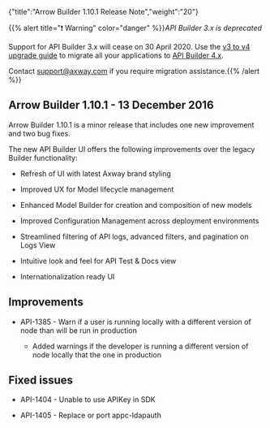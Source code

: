 {"title":"Arrow Builder 1.10.1 Release Note","weight":"20"}

{{% alert title="❗️ Warning" color="danger" %}}*API Builder 3.x is deprecated*

Support for API Builder 3.x will cease on 30 April 2020. Use the [v3 to v4 upgrade guide](https://docs.axway.com/bundle/API_Builder_4x_allOS_en/page/api_builder_v3_to_v4_upgrade_guide.html) to migrate all your applications to [API Builder 4.x](https://docs.axway.com/bundle/API_Builder_4x_allOS_en/page/api_builder_getting_started_guide.html).

Contact [support@axway.com](mailto:support@axway.com) if you require migration assistance.{{% /alert %}}

## Arrow Builder 1.10.1 - 13 December 2016

Arrow Builder 1.10.1 is a minor release that includes one new improvement and two bug fixes.

The new API Builder UI offers the following improvements over the legacy Builder functionality:

* Refresh of UI with latest Axway brand styling

* Improved UX for Model lifecycle management

* Enhanced Model Builder for creation and composition of new models

* Improved Configuration Management across deployment environments

* Streamlined filtering of API logs, advanced filters, and pagination on Logs View

* Intuitive look and feel for API Test & Docs view

* Internationalization ready UI

## Improvements

* API-1385 - Warn if a user is running locally with a different version of node than will be run in production

    * Added warnings if the developer is running a different version of node locally that the one in production

## Fixed issues

* API-1404 - Unable to use APIKey in SDK

* API-1405 - Replace or port appc-ldapauth
